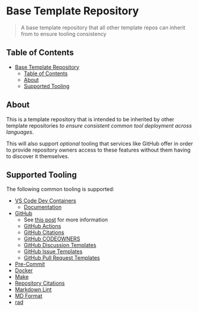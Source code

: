 # Base Template Repository

> A base template repository that all other template repos can inherit from to
> ensure tooling consistency

## Table of Contents

- [Base Template Repository](#base-template-repository)
  - [Table of Contents](#table-of-contents)
  - [About](#about)
  - [Supported Tooling](#supported-tooling)

## About

This is a template repository that is intended to be inherited by other template
repositories *to ensure consistent common tool deployment across languages*.

This will also support *optional* tooling that services like GitHub offer in
order to provide repository owners access to these features without them having
to discover it themselves.

## Supported Tooling

The following common tooling is supported:

- [VS Code Dev Containers](.devcontainer/devcontainer.json)
  - [Documentation](https://containers.dev/implementors/json_reference)
- [GitHub](.github/)
  - See
    [this post](https://docs.github.com/en/communities/setting-up-your-project-for-healthy-contributions/creating-a-default-community-health-file)
    for more information
  - [GitHub Actions](.github/actions/)
  - [GitHub Citations](.github/)
  - [GitHub CODEOWNERS](.github/CODEOWNERS)
  - [GitHub Discussion Templates](.github/DISCUSSION_TEMPLATE/)
  - [GitHub Issue Templates](.github/ISSUE_TEMPLATE/)
  - [GitHub Pull Request Templates](.github/PULL_REQUEST_TEMPLATE/)
- [Pre-Commit](.pre-commit-config.yaml)
- [Docker](Dockerfile)
- [Make](Makefile)
- [Repository Citations](CITATION.cff)
- [Markdown Lint](.markdownlint.json)
- [MD Format](.mdformat.toml)
- [rad](.rad)
